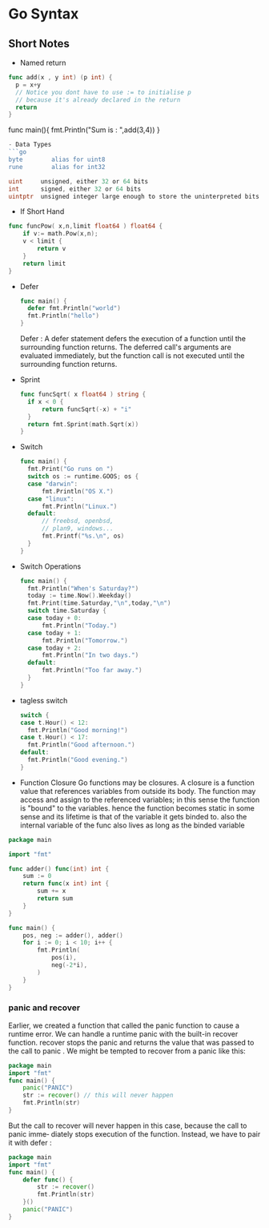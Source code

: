 # Go Syntax

## Short Notes

* Named return

```go
func add(x , y int) (p int) {
  p = x+y            
  // Notice you dont have to use := to initialise p 
  // because it's already declared in the return
  return
}
```

func main\(\){ fmt.Println\("Sum is : ",add\(3,4\)\) }

```go
- Data Types
```go
byte        alias for uint8
rune        alias for int32
```

```go
uint     unsigned, either 32 or 64 bits
int      signed, either 32 or 64 bits
uintptr  unsigned integer large enough to store the uninterpreted bits of a pointer value
```

* If Short Hand

```go
func funcPow( x,n,limit float64 ) float64 {
    if v:= math.Pow(x,n);
    v < limit {
        return v
    }
    return limit
}
```

* Defer

  ```go
  func main() {
    defer fmt.Println("world")
    fmt.Println("hello")
  }
  ```

  Defer : A defer statement defers the execution of a function until the surrounding function returns. The deferred call's arguments are evaluated immediately, but the function call is not executed until the surrounding function returns.

* Sprint

  ```go
  func funcSqrt( x float64 ) string {
    if x < 0 {
        return funcSqrt(-x) + "i"
    }
    return fmt.Sprint(math.Sqrt(x))
  }
  ```

* Switch

  ```go
  func main() {
    fmt.Print("Go runs on ")
    switch os := runtime.GOOS; os {
    case "darwin":
        fmt.Println("OS X.")
    case "linux":
        fmt.Println("Linux.")
    default:
        // freebsd, openbsd,
        // plan9, windows...
        fmt.Printf("%s.\n", os)
    }
  }
  ```

* Switch Operations

  ```go
  func main() {
    fmt.Println("When's Saturday?")
    today := time.Now().Weekday()
    fmt.Print(time.Saturday,"\n",today,"\n")
    switch time.Saturday {
    case today + 0:
        fmt.Println("Today.")
    case today + 1:
        fmt.Println("Tomorrow.")
    case today + 2:
        fmt.Println("In two days.")
    default:
        fmt.Println("Too far away.")
    }
  }
  ```

* tagless switch

  ```go
  switch {
  case t.Hour() < 12:
    fmt.Println("Good morning!")
  case t.Hour() < 17:
    fmt.Println("Good afternoon.")
  default:
    fmt.Println("Good evening.")
  }
  ```

* Function Closure Go functions may be closures. A closure is a function value that references variables from outside its body. The function may access and assign to the referenced variables; in this sense the function is "bound" to the variables. hence the function becomes static in some sense and its lifetime is that of the variable it gets binded to. also the internal variable of the func also lives as long as the binded variable

```go
package main

import "fmt"

func adder() func(int) int {
    sum := 0
    return func(x int) int {
        sum += x
        return sum
    }
}

func main() {
    pos, neg := adder(), adder()
    for i := 0; i < 10; i++ {
        fmt.Println(
            pos(i),
            neg(-2*i),
        )
    }
}
```

### panic and recover

Earlier, we created a function that called the panic function to cause a runtime error. We can handle a runtime panic with the built-in recover function. recover stops the panic and returns the value that was passed to the call to panic . We might be tempted to recover from a panic like this:

```go
package main
import "fmt"
func main() {
    panic("PANIC")
    str := recover() // this will never happen
    fmt.Println(str)
}
```

But the call to recover will never happen in this case, because the call to panic imme‐ diately stops execution of the function. Instead, we have to pair it with defer :

```go
package main
import "fmt"
func main() {
    defer func() {
        str := recover()
        fmt.Println(str)
    }()
    panic("PANIC")
}
```

